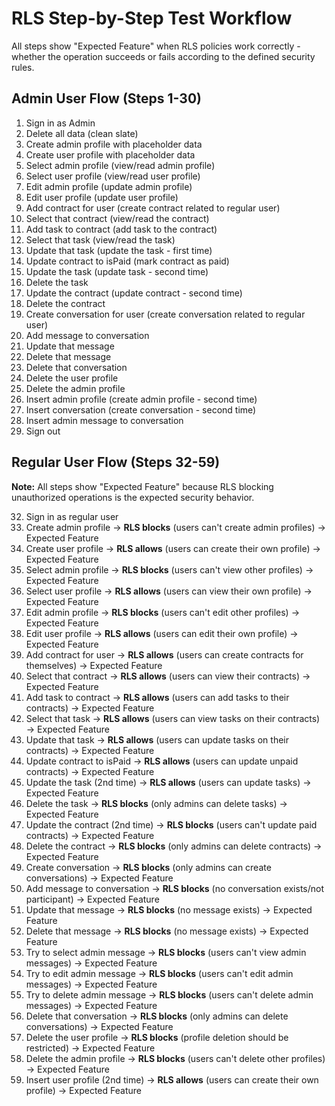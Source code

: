# RLS Step-by-Step Test Workflow

All steps show "Expected Feature" when RLS policies work correctly - whether the operation succeeds or fails according to the defined security rules.

## Admin User Flow (Steps 1-30)

1. Sign in as Admin
2. Delete all data (clean slate)
3. Create admin profile with placeholder data
4. Create user profile with placeholder data
5. Select admin profile (view/read admin profile)
6. Select user profile (view/read user profile)
7. Edit admin profile (update admin profile)
8. Edit user profile (update user profile)
9. Add contract for user (create contract related to regular user)
10. Select that contract (view/read the contract)
11. Add task to contract (add task to the contract)
12. Select that task (view/read the task)
13. Update that task (update the task - first time)
14. Update contract to isPaid (mark contract as paid)
15. Update the task (update task - second time)
16. Delete the task
17. Update the contract (update contract - second time)
18. Delete the contract
19. Create conversation for user (create conversation related to regular user)
20. Add message to conversation
21. Update that message
22. Delete that message
23. Delete that conversation
24. Delete the user profile
25. Delete the admin profile
26. Insert admin profile (create admin profile - second time)
27. Insert conversation (create conversation - second time)
28. Insert admin message to conversation
29. Sign out

## Regular User Flow (Steps 32-59)

**Note:** All steps show "Expected Feature" because RLS blocking unauthorized operations is the expected security behavior.

32. Sign in as regular user
33. Create admin profile → **RLS blocks** (users can't create admin profiles) → Expected Feature
34. Create user profile → **RLS allows** (users can create their own profile) → Expected Feature
35. Select admin profile → **RLS blocks** (users can't view other profiles) → Expected Feature
36. Select user profile → **RLS allows** (users can view their own profile) → Expected Feature
37. Edit admin profile → **RLS blocks** (users can't edit other profiles) → Expected Feature
38. Edit user profile → **RLS allows** (users can edit their own profile) → Expected Feature
39. Add contract for user → **RLS allows** (users can create contracts for themselves) → Expected Feature
40. Select that contract → **RLS allows** (users can view their contracts) → Expected Feature
41. Add task to contract → **RLS allows** (users can add tasks to their contracts) → Expected Feature
42. Select that task → **RLS allows** (users can view tasks on their contracts) → Expected Feature
43. Update that task → **RLS allows** (users can update tasks on their contracts) → Expected Feature
44. Update contract to isPaid → **RLS allows** (users can update unpaid contracts) → Expected Feature
45. Update the task (2nd time) → **RLS allows** (users can update tasks) → Expected Feature
46. Delete the task → **RLS blocks** (only admins can delete tasks) → Expected Feature
47. Update the contract (2nd time) → **RLS blocks** (users can't update paid contracts) → Expected Feature
48. Delete the contract → **RLS blocks** (only admins can delete contracts) → Expected Feature
49. Create conversation → **RLS blocks** (only admins can create conversations) → Expected Feature
50. Add message to conversation → **RLS blocks** (no conversation exists/not participant) → Expected Feature
51. Update that message → **RLS blocks** (no message exists) → Expected Feature
52. Delete that message → **RLS blocks** (no message exists) → Expected Feature
53. Try to select admin message → **RLS blocks** (users can't view admin messages) → Expected Feature
54. Try to edit admin message → **RLS blocks** (users can't edit admin messages) → Expected Feature
55. Try to delete admin message → **RLS blocks** (users can't delete admin messages) → Expected Feature
56. Delete that conversation → **RLS blocks** (only admins can delete conversations) → Expected Feature
57. Delete the user profile → **RLS blocks** (profile deletion should be restricted) → Expected Feature
58. Delete the admin profile → **RLS blocks** (users can't delete other profiles) → Expected Feature
59. Insert user profile (2nd time) → **RLS allows** (users can create their own profile) → Expected Feature
